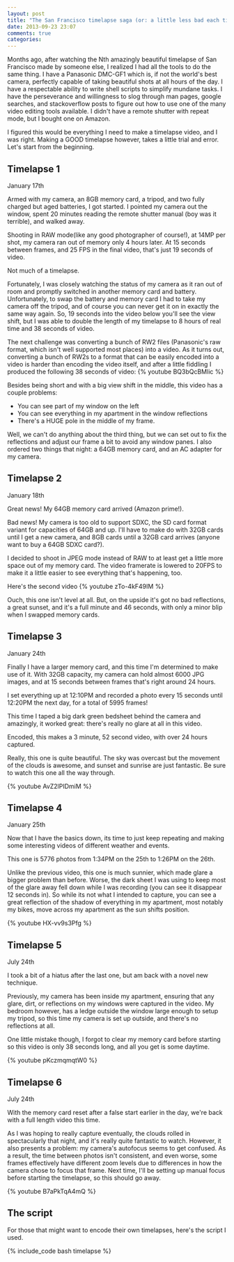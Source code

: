 ```yaml
---
layout: post
title: "The San Francisco timelapse saga (or: a little less bad each time)"
date: 2013-09-23 23:07
comments: true
categories: 
---
```

Months ago, after watching the Nth amazingly beautiful timelapse of San Francisco made by someone else, I realized I had all the tools to do the same thing.
I have a Panasonic DMC-GF1 which is, if not the world's best camera, perfectly capable of taking beautiful shots at all hours of the day.
I have a respectable ability to write shell scripts to simplify mundane tasks.
I have the perseverance and willingness to slog through man pages, google searches, and stackoverflow posts to figure out how to use one of the many video editing tools available.
I didn't have a remote shutter with repeat mode, but I bought one on Amazon.

I figured this would be everything I need to make a timelapse video, and I was right.
Making a GOOD timelapse however, takes a little trial and error.
Let's start from the beginning.

## Timelapse 1

January 17th

Armed with my camera, an 8GB memory card, a tripod, and two fully charged but aged batteries, I got started.
I pointed my camera out the window, spent 20 minutes reading the remote shutter manual (boy was it terrible), and walked away.

Shooting in RAW mode(like any good photographer of course!), at 14MP per shot, my camera ran out of memory only 4 hours later.
At 15 seconds between frames, and 25 FPS in the final video, that's just 19 seconds of video.

Not much of a timelapse.

Fortunately, I was closely watching the status of my camera as it ran out of room and promptly switched in another memory card and battery.
Unfortunately, to swap the battery and memory card I had to take my camera off the tripod, and of course you can never get it on in exactly the same way again.
So, 19 seconds into the video below you'll see the view shift, but I was able to double the length of my timelapse to 8 hours of real time and 38 seconds of video.

The next challenge was converting a bunch of RW2 files (Panasonic's raw format, which isn't well supported most places) into a video.
As it turns out, converting a bunch of RW2s to a format that can be easily encoded into a video is harder than encoding the video itself, and after a little fiddling I produced the following 38 seconds of video:
{% youtube BQ3bQcBMlic %}

Besides being short and with a big view shift in the middle, this video has a couple problems:

- You can see part of my window on the left
- You can see everything in my apartment in the window reflections
- There's a HUGE pole in the middle of my frame.

Well, we can't do anything about the third thing, but we can set out to fix the reflections and adjust our frame a bit to avoid any window panes.
I also ordered two things that night: a 64GB memory card, and an AC adapter for my camera.

## Timelapse 2

January 18th

Great news!
My 64GB memory card arrived (Amazon prime!).

Bad news!
My camera is too old to support SDXC, the SD card format variant for capacities of 64GB and up.
I'll have to make do with 32GB cards until I get a new camera, and 8GB cards until a 32GB card arrives (anyone want to buy a 64GB SDXC card?).

I decided to shoot in JPEG mode instead of RAW to at least get a little more space out of my memory card.
The video framerate is lowered to 20FPS to make it a little easier to see everything that's happening, too.

Here's the second video
{% youtube zTo-4kF49IM %}

Ouch, this one isn't level at all.
But, on the upside it's got no bad reflections, a great sunset, and it's a full minute and 46 seconds, with only a minor blip when I swapped memory cards.

## Timelapse 3

January 24th

Finally I have a larger memory card, and this time I'm determined to make use of it.
With 32GB capacity, my camera can hold almost 6000 JPG images, and at 15 seconds between frames that's right around 24 hours.

I set everything up at 12:10PM and recorded a photo every 15 seconds until 12:20PM the next day, for a total of 5995 frames!

This time I taped a big dark green bedsheet behind the camera and amazingly, it worked great: there's really no glare at all in this video.

Encoded, this makes a 3 minute, 52 second video, with over 24 hours captured.

Really, this one is quite beautiful.
The sky was overcast but the movement of the clouds is awesome, and sunset and sunrise are just fantastic.
Be sure to watch this one all the way through.

{% youtube AvZ2lPIDmiM %}

## Timelapse 4

January 25th

Now that I have the basics down, its time to just keep repeating and making some interesting videos of different weather and events.

This one is 5776 photos from 1:34PM on the 25th to 1:26PM on the 26th.

Unlike the previous video, this one is much sunnier, which made glare a bigger problem than before.
Worse, the dark sheet I was using to keep most of the glare away fell down while I was recording (you can see it disappear 12 seconds in).
So while its not what I intended to capture, you can see a great reflection of the shadow of everything in my apartment, most notably my bikes, move across my apartment as the sun shifts position.

{% youtube HX-vv9s3Pfg %}


## Timelapse 5

July 24th

I took a bit of a hiatus after the last one, but am back with a novel new technique.

Previously, my camera has been inside my apartment, ensuring that any glare, dirt, or reflections on my windows were captured in the video.
My bedroom however, has a ledge outside the window large enough to setup my tripod, so this time my camera is set up outside, and there's no reflections at all.

One little mistake though, I forgot to clear my memory card before starting so this video is only 38 seconds long, and all you get is some daytime.

{% youtube pKczmqmqtW0 %}

## Timelapse 6

July 24th

With the memory card reset after a false start earlier in the day, we're back with a full length video this time.

As I was hoping to really capture eventually, the clouds rolled in spectacularly that night, and it's really quite fantastic to watch.
However, it also presents a problem: my camera's autofocus seems to get confused.
As a result, the time between photos isn't consistent, and even worse, some frames effectively have different zoom levels due to differences in how the camera chose to focus that frame.
Next time, I'll be setting up manual focus before starting the timelapse, so this should go away.

{% youtube B7aPkTqA4mQ %}

## The script

For those that might want to encode their own timelapses, here's the script I used.

{% include_code bash timelapse %}



